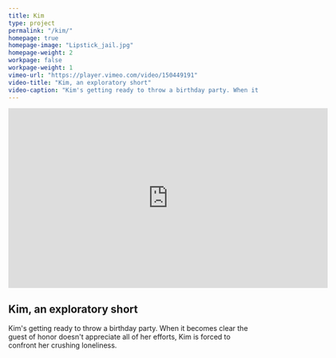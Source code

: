 ```yaml
---
title: Kim
type: project
permalink: "/kim/"
homepage: true
homepage-image: "Lipstick_jail.jpg"
homepage-weight: 2
workpage: false
workpage-weight: 1
vimeo-url: "https://player.vimeo.com/video/150449191"
video-title: "Kim, an exploratory short"
video-caption: "Kim's getting ready to throw a birthday party. When it becomes clear the guest of honor doesn't appreciate all of her efforts, Kim is forced to confront her crushing loneliness." 
---
```

<div class="work-container">
<div class="video-container">
<iframe src="https://player.vimeo.com/video/150449191" width="640" height="360" frameborder="0" webkitallowfullscreen mozallowfullscreen allowfullscreen></iframe>
</div>
<div class="video-info">
<div class="video-title">
<h2>Kim, an exploratory short</h2>
</div>
<div class="video-caption">
Kim's getting ready to throw a birthday party. When it becomes clear the guest of honor doesn't appreciate all of her efforts, Kim is forced to confront her crushing loneliness.
</div>
</div>
</div><!-- end of .work-container -->


